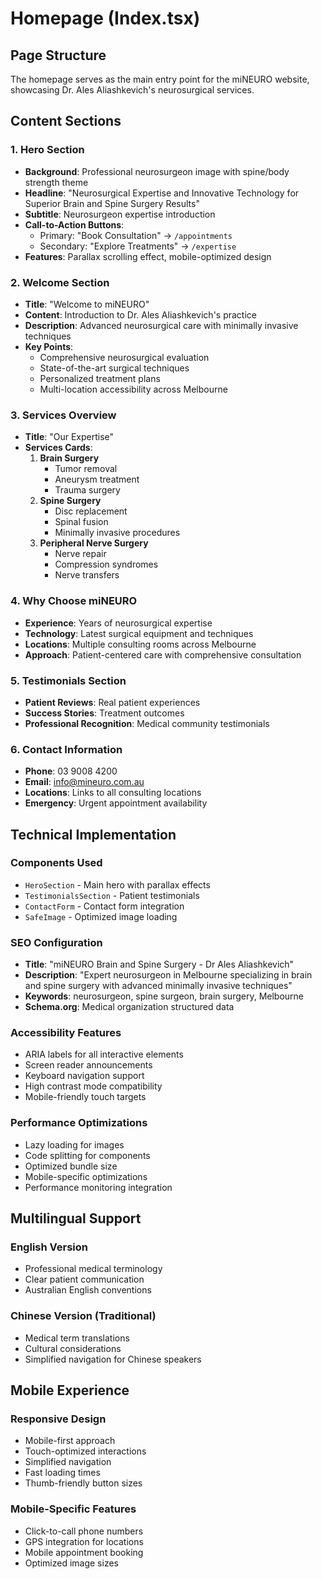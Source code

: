 
# Homepage (Index.tsx)

## Page Structure

The homepage serves as the main entry point for the miNEURO website, showcasing Dr. Ales Aliashkevich's neurosurgical services.

## Content Sections

### 1. Hero Section
- **Background**: Professional neurosurgeon image with spine/body strength theme
- **Headline**: "Neurosurgical Expertise and Innovative Technology for Superior Brain and Spine Surgery Results"
- **Subtitle**: Neurosurgeon expertise introduction
- **Call-to-Action Buttons**:
  - Primary: "Book Consultation" → `/appointments`
  - Secondary: "Explore Treatments" → `/expertise`
- **Features**: Parallax scrolling effect, mobile-optimized design

### 2. Welcome Section
- **Title**: "Welcome to miNEURO"
- **Content**: Introduction to Dr. Ales Aliashkevich's practice
- **Description**: Advanced neurosurgical care with minimally invasive techniques
- **Key Points**:
  - Comprehensive neurosurgical evaluation
  - State-of-the-art surgical techniques
  - Personalized treatment plans
  - Multi-location accessibility across Melbourne

### 3. Services Overview
- **Title**: "Our Expertise"
- **Services Cards**:
  1. **Brain Surgery**
     - Tumor removal
     - Aneurysm treatment
     - Trauma surgery
  2. **Spine Surgery**
     - Disc replacement
     - Spinal fusion
     - Minimally invasive procedures
  3. **Peripheral Nerve Surgery**
     - Nerve repair
     - Compression syndromes
     - Nerve transfers

### 4. Why Choose miNEURO
- **Experience**: Years of neurosurgical expertise
- **Technology**: Latest surgical equipment and techniques
- **Locations**: Multiple consulting rooms across Melbourne
- **Approach**: Patient-centered care with comprehensive consultation

### 5. Testimonials Section
- **Patient Reviews**: Real patient experiences
- **Success Stories**: Treatment outcomes
- **Professional Recognition**: Medical community testimonials

### 6. Contact Information
- **Phone**: 03 9008 4200
- **Email**: info@mineuro.com.au
- **Locations**: Links to all consulting locations
- **Emergency**: Urgent appointment availability

## Technical Implementation

### Components Used
- `HeroSection` - Main hero with parallax effects
- `TestimonialsSection` - Patient testimonials
- `ContactForm` - Contact form integration
- `SafeImage` - Optimized image loading

### SEO Configuration
- **Title**: "miNEURO Brain and Spine Surgery - Dr Ales Aliashkevich"
- **Description**: "Expert neurosurgeon in Melbourne specializing in brain and spine surgery with advanced minimally invasive techniques"
- **Keywords**: neurosurgeon, spine surgeon, brain surgery, Melbourne
- **Schema.org**: Medical organization structured data

### Accessibility Features
- ARIA labels for all interactive elements
- Screen reader announcements
- Keyboard navigation support
- High contrast mode compatibility
- Mobile-friendly touch targets

### Performance Optimizations
- Lazy loading for images
- Code splitting for components
- Optimized bundle size
- Mobile-specific optimizations
- Performance monitoring integration

## Multilingual Support

### English Version
- Professional medical terminology
- Clear patient communication
- Australian English conventions

### Chinese Version (Traditional)
- Medical term translations
- Cultural considerations
- Simplified navigation for Chinese speakers

## Mobile Experience

### Responsive Design
- Mobile-first approach
- Touch-optimized interactions
- Simplified navigation
- Fast loading times
- Thumb-friendly button sizes

### Mobile-Specific Features
- Click-to-call phone numbers
- GPS integration for locations
- Mobile appointment booking
- Optimized image sizes
